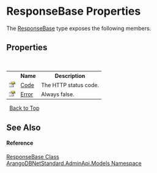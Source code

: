 # ResponseBase Properties
 

The <a href="d0a32b48-5551-e400-93b6-2d57de30cb0b">ResponseBase</a> type exposes the following members.


## Properties
&nbsp;<table><tr><th></th><th>Name</th><th>Description</th></tr><tr><td>![Public property](media/pubproperty.gif "Public property")</td><td><a href="c50a0f7d-a137-4ba4-e1be-e8e71c0de5bf">Code</a></td><td>
The HTTP status code.</td></tr><tr><td>![Public property](media/pubproperty.gif "Public property")</td><td><a href="38bc581b-0db1-5971-625e-716fa0ce6689">Error</a></td><td>
Always false.</td></tr></table>&nbsp;
<a href="#responsebase-properties">Back to Top</a>

## See Also


#### Reference
<a href="d0a32b48-5551-e400-93b6-2d57de30cb0b">ResponseBase Class</a><br /><a href="09a5369e-c1cb-35e0-2a36-7817d39ab37d">ArangoDBNetStandard.AdminApi.Models Namespace</a><br />